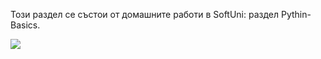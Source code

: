 Този раздел се състои от домашните работи в SoftUni: раздел Pythin-Basics. 
<div id="header" style = "position: relative;">
<img src="https://img.icons8.com/color/48/null/python--v1.png"/>
</div>
